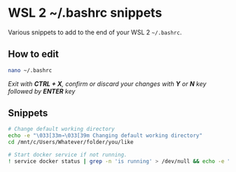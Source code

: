 # WSL 2 ~/.bashrc snippets

Various snippets to add to the end of your WSL 2 ```~/.bashrc```.

## How to edit
```bash
nano ~/.bashrc
```
_Exit with **CTRL + X**, confirm or discard your changes with **Y** or **N** key followed by **ENTER** key_

## Snippets

```bash
# Change default working directory
echo -e "\033[33m→\033[39m Changing default working directory"
cd /mnt/c/Users/Whatever/folder/you/like
```

```bash
# Start docker service if not running.
! service docker status | grep -n 'is running' > /dev/null && echo -e "\033[33m→\033[39m Starting docker service"; service docker start > $
```
